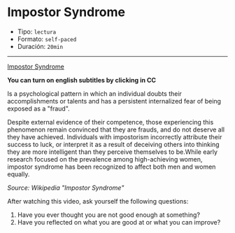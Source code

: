# Impostor Syndrome

* Tipo: `lectura`
* Formato: `self-paced`
* Duración: `20min`

***

[Impostor Syndrome](https://vimeo.com/368362316)

**You can turn on english subtitles by clicking in CC**

Is a psychological pattern in which an individual doubts their accomplishments
or talents and has a persistent internalized fear of being exposed as a "fraud".

Despite external evidence of their competence, those experiencing this
phenomenon remain convinced that they are frauds, and do not deserve all they
have achieved. Individuals with impostorism incorrectly attribute their success
to luck, or interpret it as a result of deceiving others into thinking they are
more intelligent than they perceive themselves to be.While early research
focused on the prevalence among high-achieving women, impostor syndrome has
been recognized to affect both men and women equally.

*Source: Wikipedia "Impostor Syndrome"*

After watching this video, ask yourself the following questions:

1. Have  you ever thought you are not good enough at something?
2. Have you reflected on what you are good at or what you can improve?
